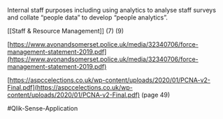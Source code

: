  Internal staff purposes including using analytics to analyse staff surveys and collate “people data” to develop “people analytics”.

[[Staff & Resource Management]] (7) (9)

[https://www.avonandsomerset.police.uk/media/32340706/force-management-statement-2019.pdf](https://www.avonandsomerset.police.uk/media/32340706/force-management-statement-2019.pdf)

           

[https://aspccelections.co.uk/wp-content/uploads/2020/01/PCNA-v2-Final.pdf](https://aspccelections.co.uk/wp-content/uploads/2020/01/PCNA-v2-Final.pdf) (page 49)

#Qlik-Sense-Application
		   